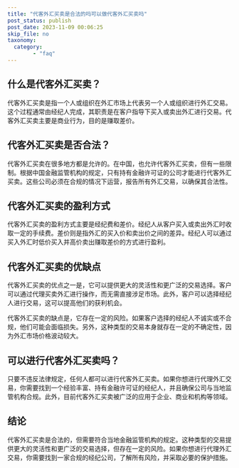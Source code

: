 ```yaml
---
title: "代客外汇买卖是合法的吗可以做代客外汇买卖吗"
post_status: publish
post_date: 2023-11-09 00:06:25
skip_file: no
taxonomy:
  category:
        - "faq"
---
```


## 什么是代客外汇买卖？

代客外汇买卖是指一个人或组织在外汇市场上代表另一个人或组织进行外汇交易。这个过程通常由经纪人完成，其职责是在客户指导下买入或卖出外汇进行交易。代客外汇买卖主要是商业行为，目的是赚取差价。

## 代客外汇买卖是否合法？

代客外汇买卖在很多地方都是允许的。在中国，也允许代客外汇买卖，但有一些限制。根据中国金融监管机构的规定，只有持有金融许可证的公司才能进行代客外汇买卖。这些公司必须在合规的情况下运营，报告所有外汇交易，以确保其合法性。

## 代客外汇买卖的盈利方式

代客外汇买卖的盈利方式主要是经纪费和差价。经纪人从客户买入或卖出外汇时收取一定的手续费。差价则是指外汇的买入价和卖出价之间的差异。经纪人可以通过买入外汇时低价买入并高价卖出赚取差价的方式进行盈利。

## 代客外汇买卖的优缺点

代客外汇买卖的优点之一是，它可以提供更大的灵活性和更广泛的交易选择。客户可以通过代理买卖外汇进行操作，而无需直接涉足市场。此外，客户可以选择经纪人进行交易，这可以提高他们的获利机会。

代客外汇买卖的缺点是，它存在一定的风险。如果客户选择的经纪人不诚实或不合规，他们可能会面临损失。另外，这种类型的交易本身就存在一定的不确定性，因为外汇市场价格波动较大。

## 可以进行代客外汇买卖吗？

只要不违反法律规定，任何人都可以进行代客外汇买卖。如果你想进行代理外汇交易，你需要找到一个经验丰富、持有金融许可证的经纪人，并且确保公司与当地监管机构合规。此外，目前代客外汇买卖被广泛的应用于企业、商业和机构等领域。

## 结论

代客外汇买卖是合法的，但需要符合当地金融监管机构的规定。这种类型的交易提供更大的灵活性和更广泛的交易选择，但存在一定的风险。如果你想进行代理外汇交易，你需要找到一家合规的经纪公司，了解所有风险，并采取必要的保护措施。
